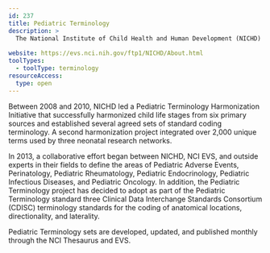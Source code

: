 ```yaml
---
id: 237
title: Pediatric Terminology
description: >
  The National Institute of Child Health and Human Development (NICHD) works with the NCI Enterprise Vocabulary Services (EVS) and numerous contributors from national and international academic, clinical, and research institutions to provide standardized terminology for coding pediatric clinical trials and other research activities.
  
website: https://evs.nci.nih.gov/ftp1/NICHD/About.html
toolTypes:
  - toolType: terminology
resourceAccess:
  type: open
---
```

Between 2008 and 2010, NICHD led a Pediatric Terminology Harmonization Initiative that successfully harmonized child life stages from six primary sources and established several agreed sets of standard coding terminology. A second harmonization project integrated over 2,000 unique terms used by three neonatal research networks.

In 2013, a collaborative effort began between NICHD, NCI EVS, and outside experts in their fields to define the areas of Pediatric Adverse Events, Perinatology, Pediatric Rheumatology, Pediatric Endocrinology, Pediatric Infectious Diseases, and Pediatric Oncology.
In addition, the Pediatric Terminology project has decided to adopt as part of the Pediatric Terminology standard three Clinical Data Interchange Standards Consortium (CDISC) terminology standards for the coding of anatomical locations, directionality, and laterality.  

Pediatric Terminology sets are developed, updated, and published monthly through the NCI Thesaurus and EVS.